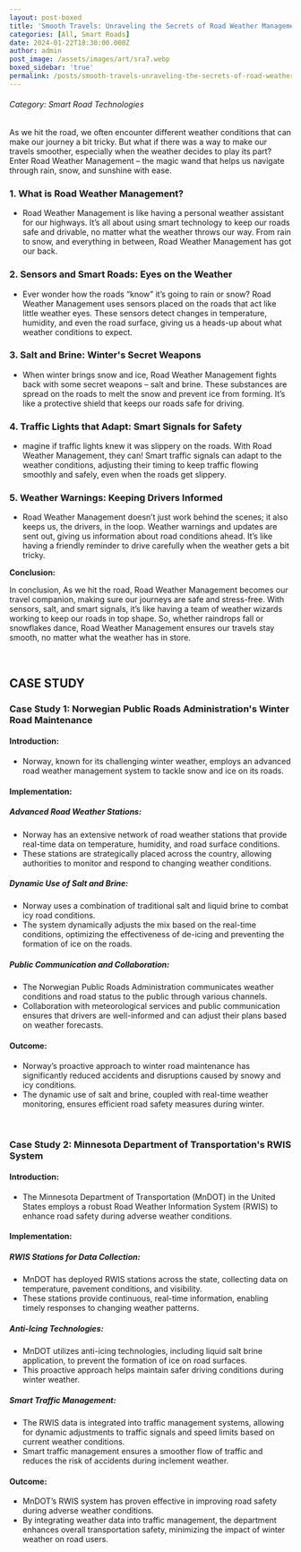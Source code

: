 ```yaml
---
layout: post-boxed
title: 'Smooth Travels: Unraveling the Secrets of Road Weather Management'
categories: [All, Smart Roads]
date: 2024-01-22T18:30:00.000Z
author: admin
post_image: /assets/images/art/sra7.webp
boxed_sidebar: 'true'
permalink: /posts/smooth-travels-unraveling-the-secrets-of-road-weather-management
---
```


###### Category: Smart Road Technologies

As we hit the road, we often encounter different weather conditions that can make our journey a bit tricky. But what if there was a way to make our travels smoother, especially when the weather decides to play its part? Enter Road Weather Management – the magic wand that helps us navigate through rain, snow, and sunshine with ease.

### 1. What is Road Weather Management?

* Road Weather Management is like having a personal weather assistant for our highways. It’s all about using smart technology to keep our roads safe and drivable, no matter what the weather throws our way. From rain to snow, and everything in between, Road Weather Management has got our back.

### 2. Sensors and Smart Roads: Eyes on the Weather

* Ever wonder how the roads “know” it’s going to rain or snow? Road Weather Management uses sensors placed on the roads that act like little weather eyes. These sensors detect changes in temperature, humidity, and even the road surface, giving us a heads-up about what weather conditions to expect.

### 3. Salt and Brine: Winter's Secret Weapons

* When winter brings snow and ice, Road Weather Management fights back with some secret weapons – salt and brine. These substances are spread on the roads to melt the snow and prevent ice from forming. It’s like a protective shield that keeps our roads safe for driving.

### 4. Traffic Lights that Adapt: Smart Signals for Safety

* magine if traffic lights knew it was slippery on the roads. With Road Weather Management, they can! Smart traffic signals can adapt to the weather conditions, adjusting their timing to keep traffic flowing smoothly and safely, even when the roads get slippery.

### 5. Weather Warnings: Keeping Drivers Informed

* Road Weather Management doesn’t just work behind the scenes; it also keeps us, the drivers, in the loop. Weather warnings and updates are sent out, giving us information about road conditions ahead. It’s like having a friendly reminder to drive carefully when the weather gets a bit tricky.

<b>Conclusion:</b>

<p>

In conclusion, As we hit the road, Road Weather Management becomes our travel companion, making sure our journeys are safe and stress-free. With sensors, salt, and smart signals, it’s like having a team of weather wizards working to keep our roads in top shape. So, whether raindrops fall or snowflakes dance, Road Weather Management ensures our travels stay smooth, no matter what the weather has in store.

</p>
<br>

## CASE STUDY

### Case Study 1: Norwegian Public Roads Administration's Winter Road Maintenance

#### Introduction:

* Norway, known for its challenging winter weather, employs an advanced road weather management system to tackle snow and ice on its roads.

#### Implementation:

##### Advanced Road Weather Stations:

* Norway has an extensive network of road weather stations that provide real-time data on temperature, humidity, and road surface conditions.
* These stations are strategically placed across the country, allowing authorities to monitor and respond to changing weather conditions.

##### Dynamic Use of Salt and Brine:

* Norway uses a combination of traditional salt and liquid brine to combat icy road conditions.
* The system dynamically adjusts the mix based on the real-time conditions, optimizing the effectiveness of de-icing and preventing the formation of ice on the roads.

##### Public Communication and Collaboration:

* The Norwegian Public Roads Administration communicates weather conditions and road status to the public through various channels.
* Collaboration with meteorological services and public communication ensures that drivers are well-informed and can adjust their plans based on weather forecasts.

#### Outcome:

* Norway’s proactive approach to winter road maintenance has significantly reduced accidents and disruptions caused by snowy and icy conditions.
* The dynamic use of salt and brine, coupled with real-time weather monitoring, ensures efficient road safety measures during winter.

<br>

### Case Study 2: Minnesota Department of Transportation's RWIS System

#### Introduction:

* The Minnesota Department of Transportation (MnDOT) in the United States employs a robust Road Weather Information System (RWIS) to enhance road safety during adverse weather conditions.

#### Implementation:

##### RWIS Stations for Data Collection:

* MnDOT has deployed RWIS stations across the state, collecting data on temperature, pavement conditions, and visibility.
* These stations provide continuous, real-time information, enabling timely responses to changing weather patterns.

##### Anti-Icing Technologies:

* MnDOT utilizes anti-icing technologies, including liquid salt brine application, to prevent the formation of ice on road surfaces.
* This proactive approach helps maintain safer driving conditions during winter weather.

##### Smart Traffic Management:

* The RWIS data is integrated into traffic management systems, allowing for dynamic adjustments to traffic signals and speed limits based on current weather conditions.
* Smart traffic management ensures a smoother flow of traffic and reduces the risk of accidents during inclement weather.

#### Outcome:

* MnDOT’s RWIS system has proven effective in improving road safety during adverse weather conditions.
* By integrating weather data into traffic management, the department enhances overall transportation safety, minimizing the impact of winter weather on road users.
